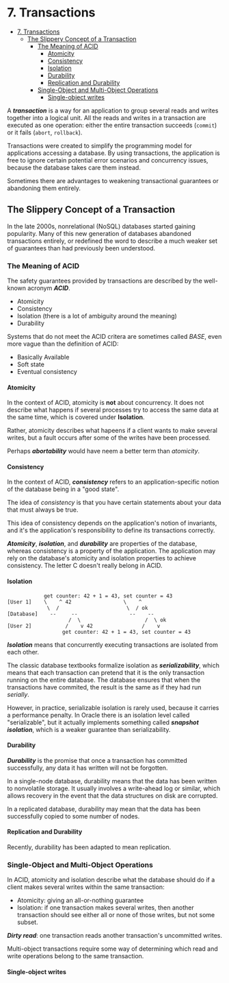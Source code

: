 # 7. Transactions

- [7. Transactions](#7-transactions)
  - [The Slippery Concept of a Transaction](#the-slippery-concept-of-a-transaction)
    - [The Meaning of ACID](#the-meaning-of-acid)
      - [Atomicity](#atomicity)
      - [Consistency](#consistency)
      - [Isolation](#isolation)
      - [Durability](#durability)
      - [Replication and Durability](#replication-and-durability)
    - [Single-Object and Multi-Object Operations](#single-object-and-multi-object-operations)
      - [Single-object writes](#single-object-writes)

A ***transaction*** is a way for an application to group several reads and
writes together into a logical unit. All the reads and writes in a transaction
are executed as one operation: either the entire transaction succeeds (`commit`)
or it fails (`abort`, `rollback`).

Transactions were created to simplify the programming model for applications
accessing a database. By using transactions, the application is free to ignore
certain potential error scenarios and concurrency issues, because the database
takes care them instead.

Sometimes there are advantages to weakening transactional guarantees or
abandoning them entirely.

## The Slippery Concept of a Transaction

In the late 2000s, nonrelational (NoSQL) databases started gaining popularity.
Many of this new generation of databases abandoned transactions entirely, or
redefined the word to describe a much weaker set of guarantees than had
previously been understood.

### The Meaning of ACID

The safety guarantees provided by transactions are described by the well-known
acronym ***ACID***.

- Atomicity
- Consistency
- Isolation (there is a lot of ambiguity around the meaning)
- Durability

Systems that do not meet the ACID critera are sometimes called *BASE*, even more
vague than the definition of ACID:

- Basically Available
- Soft state
- Eventual consistency

#### Atomicity

In the context of ACID, atomicity is **not** about concurrency. It does not
describe what happens if several processes try to access the same data at the
same time, which is covered under **Isolation**.

Rather, atomicity describes what hapeens if a client wants to make several
writes, but a fault occurs after some of the writes have been processed.

Perhaps ***abortability*** would have neem a better term than *atomicity*.

#### Consistency

In the context of ACID, ***consistency*** refers to an application-specific
notion of the database being in a "good state".

The idea of *consistency* is that you have certain statements about your data
that must always be true.

This idea of consistency depends on the application's notion of invariants, and
it's the application's responsibility to define its transactions correctly.

***Atomicity***, ***isolation***, and ***durability*** are properties of the
database, whereas consistency is a property of the application. The application
may rely on the database's atomicity and isolation properties to achieve
consistency. The letter C doesn't really belong in ACID.

#### Isolation

```graph
            get counter: 42 + 1 = 43, set counter = 43
[User 1]    \    ^ 42                 \    ^
             \  /                      \  / ok
[Database]    --     --                 --    --
                    /  \                     /  \ ok
[User 2]           /    v 42                /    v
                  get counter: 42 + 1 = 43, set counter = 43
```

***Isolation*** means that concurrently executing transactions are isolated from
each other.

The classic database textbooks formalize isolation as ***serializability***,
which means that each transaction can pretend that it is the only transaction
running on the entire database. The database ensures that when the transactions
have commited, the result is the same as if they had run *serially*.

However, in practice, serializable isolation is rarely used, because it carries
a performance penalty. In Oracle there is an isolation level called
"serializable", but it actually implements something called
***snapshot isolation***, which is a weaker guarantee than serializability.

#### Durability

***Durability*** is the promise that once a transaction has committed
successfully, any data it has written will not be forgotten.

In a single-node database, durability means that the data has been written to
nonvolatile storage. It usually involves a write-ahead log or similar, which
allows recovery in the event that the data structures on disk are corrupted.

In a replicated database, durability may mean that the data has been
successfully copied to some number of nodes.

#### Replication and Durability

Recently, durability has been adapted to mean replication.

### Single-Object and Multi-Object Operations

In ACID, atomicity and isolation describe what the database should do if a
client makes several writes within the same transaction:

- Atomicity: giving an all-or-nothing guarantee
- Isolation: if one transaction makes several writes, then another transaction
  should see either all or none of those writes, but not some subset.

***Dirty read***: one transaction reads another transaction's uncommitted
writes.

Multi-object transactions require some way of determining which read and write
operations belong to the same transaction.

#### Single-object writes
